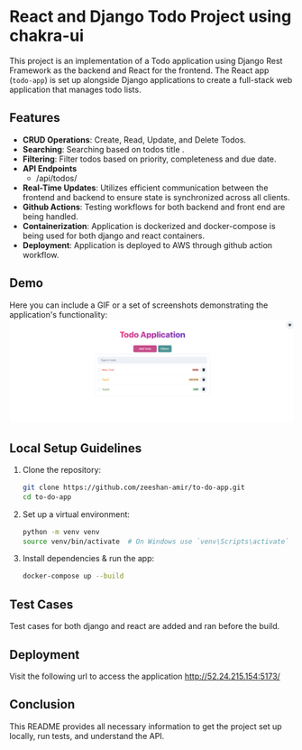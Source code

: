 # React and Django Todo Project using chakra-ui

This project is an implementation of a Todo application using Django Rest Framework as the backend and React for the frontend. The React app (`todo-app`) is set up alongside Django applications to create a full-stack web application that manages todo lists.

## Features

- **CRUD Operations**: Create, Read, Update, and Delete Todos.
- **Searching**: Searching based on todos title .
- **Filtering**: Filter todos based on priority, completeness and due date.
- **API Endpoints**
    - /api/todos/
- **Real-Time Updates**: Utilizes efficient communication between the frontend and backend to ensure state is synchronized across all clients.
- **Github Actions**: Testing workflows for both backend and front end are being handled.
- **Containerization**: Application is dockerized and docker-compose is being used for both django and react containers.
- **Deployment**: Application is deployed to AWS through github action workflow. 

## Demo

Here you can include a GIF or a set of screenshots demonstrating the application's functionality:
<img width="750" alt="image" src="./assets/todo-visual.png">


## Local Setup Guidelines

1. Clone the repository:
   ```bash
   git clone https://github.com/zeeshan-amir/to-do-app.git
   cd to-do-app
   ```

2. Set up a virtual environment:
   ```bash
   python -m venv venv
   source venv/bin/activate  # On Windows use `venv\Scripts\activate`
   ```

3. Install dependencies & run the app:
   ```bash
   docker-compose up --build
   ```

## Test Cases

Test cases for both django and react are added and ran before the build.

## Deployment
Visit the following url to access the application
http://52.24.215.154:5173/

## Conclusion

This README provides all necessary information to get the project set up locally, run tests, and understand the API.

